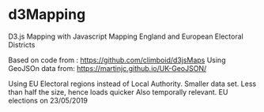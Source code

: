# d3Mapping
D3.js Mapping with Javascript
Mapping England and European Electoral Districts

Based on code from :        https://github.com/climboid/d3jsMaps
Using GeoJSOn data from:    https://martinjc.github.io/UK-GeoJSON/

Using EU Electoral regions instead of Local Authority.
Smaller data set. Less than half the size, hence loads quicker
Also temporally relevant. EU elections on 23/05/2019

